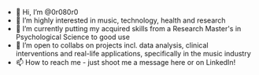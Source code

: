 - 👋 Hi, I’m @0r080r0
- 👀 I’m highly interested in music, technology, health and research
- 🌱 I’m currently putting my acquired skills from a Research Master's in Psychological Science to good use 
- 💞️ I’m open to collabs on projects incl. data analysis, clinical interventions and real-life applications, specifically in the music industry
- 📫 How to reach me - just shoot me a message here or on LinkedIn!

<!---
0r080r0/0r080r0 is a ✨ special ✨ repository because its `README.md` (this file) appears on your GitHub profile.
You can click the Preview link to take a look at your changes.
--->
